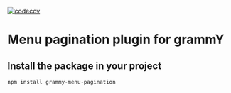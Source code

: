 [![codecov](https://codecov.io/gh/lexuzieel/grammy-menu-pagination/graph/badge.svg?token=n30P8K6dQG)](https://codecov.io/gh/lexuzieel/grammy-menu-pagination)

# Menu pagination plugin for grammY

## Install the package in your project

```bash
npm install grammy-menu-pagination
```
